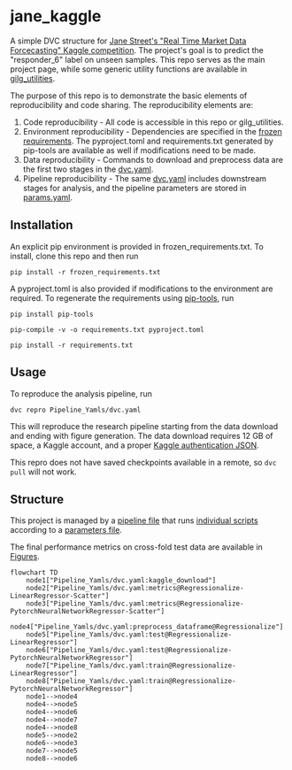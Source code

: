 # jane_kaggle
A simple DVC structure for [Jane Street's "Real Time Market Data Forcecasting" Kaggle competition](https://www.kaggle.com/competitions/jane-street-real-time-market-data-forecasting). The project's goal is to predict the "responder_6" label on unseen samples. This repo serves as the main project page, while some generic utility functions are available in [gilg_utilities](https://github.com/bradygilg/gilg_utilities).

The purpose of this repo is to demonstrate the basic elements of reproducibility and code sharing. The reproducibility elements are:

1. Code reproducibility - All code is accessible in this repo or gilg_utilities.
2. Environment reproducibility - Dependencies are specified in the [frozen requirements](https://github.com/bradygilg/jane_kaggle/blob/main/frozen_requirements.txt). The pyproject.toml and requirements.txt generated by pip-tools are available as well if modifications need to be made.
3. Data reproducibility - Commands to download and preprocess data are the first two stages in the [dvc.yaml](https://github.com/bradygilg/jane_kaggle/blob/main/Pipeline_Yamls/dvc.yaml).
4. Pipeline reproducibility - The same [dvc.yaml](https://github.com/bradygilg/jane_kaggle/blob/main/Pipeline_Yamls/dvc.yaml) includes downstream stages for analysis, and the pipeline parameters are stored in [params.yaml](https://github.com/bradygilg/jane_kaggle/blob/main/Pipeline_Yamls/params.yaml).

## Installation

An explicit pip environment is provided in frozen_requirements.txt. To install, clone this repo and then run

`pip install -r frozen_requirements.txt`

A pyproject.toml is also provided if modifications to the environment are required. To regenerate the requirements using [pip-tools](https://github.com/jazzband/pip-tools), run

`pip install pip-tools`

`pip-compile -v -o requirements.txt pyproject.toml`

`pip install -r requirements.txt`

## Usage

To reproduce the analysis pipeline, run

`dvc repro Pipeline_Yamls/dvc.yaml`

This will reproduce the research pipeline starting from the data download and ending with figure generation. The data download requires 12 GB of space, a Kaggle account, and a proper [Kaggle authentication JSON](https://www.kaggle.com/docs/api).

This repro does not have saved checkpoints available in a remote, so `dvc pull` will not work.

## Structure

This project is managed by a [pipeline file](https://github.com/bradygilg/jane_kaggle/blob/main/Pipeline_Yamls/dvc.yaml) that runs [individual scripts](https://github.com/bradygilg/jane_kaggle/blob/main/Scripts) according to a [parameters file](https://github.com/bradygilg/jane_kaggle/blob/main/Pipeline_Yamls/params.yaml). 

The final performance metrics on cross-fold test data are available in [Figures](https://github.com/bradygilg/jane_kaggle/blob/main/Figures).

```mermaid
flowchart TD
	node1["Pipeline_Yamls/dvc.yaml:kaggle_download"]
	node2["Pipeline_Yamls/dvc.yaml:metrics@Regressionalize-LinearRegressor-Scatter"]
	node3["Pipeline_Yamls/dvc.yaml:metrics@Regressionalize-PytorchNeuralNetworkRegressor-Scatter"]
	node4["Pipeline_Yamls/dvc.yaml:preprocess_dataframe@Regressionalize"]
	node5["Pipeline_Yamls/dvc.yaml:test@Regressionalize-LinearRegressor"]
	node6["Pipeline_Yamls/dvc.yaml:test@Regressionalize-PytorchNeuralNetworkRegressor"]
	node7["Pipeline_Yamls/dvc.yaml:train@Regressionalize-LinearRegressor"]
	node8["Pipeline_Yamls/dvc.yaml:train@Regressionalize-PytorchNeuralNetworkRegressor"]
	node1-->node4
	node4-->node5
	node4-->node6
	node4-->node7
	node4-->node8
	node5-->node2
	node6-->node3
	node7-->node5
	node8-->node6
```